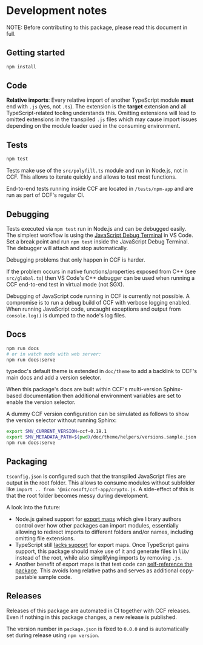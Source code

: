 # Development notes

NOTE: Before contributing to this package, please read this document in full.

## Getting started

```sh
npm install
```

## Code

**Relative imports**:
Every relative import of another TypeScript module **must** end with `.js` (yes, not `.ts`).
The extension is the **target** extension and all TypeScript-related tooling understands this.
Omitting extensions will lead to omitted extensions in the transpiled `.js` files
which may cause import issues depending on the module loader used in the consuming environment.

## Tests

```sh
npm test
```

Tests make use of the `src/polyfill.ts` module and run in Node.js, not in CCF.
This allows to iterate quickly and allows to test most functions.

End-to-end tests running inside CCF are located in `/tests/npm-app` and are run as part of CCF's regular CI.

## Debugging

Tests executed via `npm test` run in Node.js and can be debugged easily.
The simplest workflow is using the [JavaScript Debug Terminal](https://code.visualstudio.com/docs/nodejs/nodejs-debugging#_javascript-debug-terminal) in VS Code. Set a break point and run `npm test` inside the JavaScript Debug Terminal. The debugger will attach and stop automatically.

Debugging problems that only happen in CCF is harder.

If the problem occurs in native functions/properties exposed from C++ (see `src/global.ts`) then VS Code's C++ debugger can be used when running a CCF end-to-end test in virtual mode (not SGX).

Debugging of JavaScript code running in CCF is currently not possible.
A compromise is to run a debug build of CCF with verbose logging enabled.
When running JavaScript code, uncaught exceptions and output from `console.log()` is dumped to the node's log files.

## Docs

```sh
npm run docs
# or in watch mode with web server:
npm run docs:serve
```

typedoc's default theme is extended in `doc/theme` to add a backlink to CCF's main docs and add a version selector.

When this package's docs are built within CCF's multi-version Sphinx-based documentation then additional environment variables are set to enable the version selector.

A dummy CCF version configuration can be simulated as follows to show the version selector without running Sphinx:

```sh
export SMV_CURRENT_VERSION=ccf-0.19.1
export SMV_METADATA_PATH=$(pwd)/doc/theme/helpers/versions.sample.json
npm run docs:serve
```

## Packaging

`tsconfig.json` is configured such that the transpiled JavaScript files are output in the root folder. This allows to consume modules without subfolder like `import .. from '@microsoft/ccf-app/crypto.js`. A side-effect of this is that the root folder becomes messy during development.

A look into the future:

- Node.js gained support for [export maps](https://nodejs.org/dist/latest-v15.x/docs/api/packages.html#packages_exports) which give library authors control over how other packages can import modules, essentially allowing to redirect imports to different folders and/or names, including omitting file extensions.
- TypeScript still [lacks support](https://github.com/microsoft/TypeScript/issues/33079) for export maps. Once TypeScript gains support, this package should make use of it and generate files in `lib/` instead of the root, while also simplifying imports by removing `.js`.
- Another benefit of export maps is that test code can [self-reference the package](https://nodejs.org/dist/latest-v15.x/docs/api/packages.html#packages_self_referencing_a_package_using_its_name). This avoids long relative paths and serves as additional copy-pastable sample code.

## Releases

Releases of this package are automated in CI together with CCF releases.
Even if nothing in this package changes, a new release is published.

The version number in `package.json` is fixed to `0.0.0` and is automatically set during release using `npm version`.
